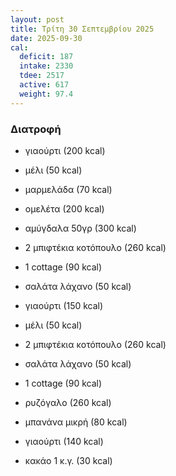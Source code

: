 ```yaml
---
layout: post
title: Τρίτη 30 Σεπτεμβρίου 2025
date: 2025-09-30
cal:
  deficit: 187
  intake: 2330
  tdee: 2517
  active: 617
  weight: 97.4
---
```


### Διατροφή

- γιαούρτι (200 kcal)
- μέλι (50 kcal)
- μαρμελάδα (70 kcal)

- ομελέτα (200 kcal)
- αμύγδαλα 50γρ (300 kcal)


- 2 μπιφτέκια κοτόπουλο (260 kcal)
- 1 cottage (90 kcal)
- σαλάτα λάχανο (50 kcal)
- γιαούρτι (150 kcal)
- μέλι (50 kcal)

- 2 μπιφτέκια κοτόπουλο (260 kcal)
- σαλάτα λάχανο (50 kcal)
- 1 cottage (90 kcal)
- ρυζόγαλο (260 kcal)
- μπανάνα μικρή (80 kcal)
- γιαούρτι (140 kcal)
- κακάο 1 κ.γ. (30 kcal)
